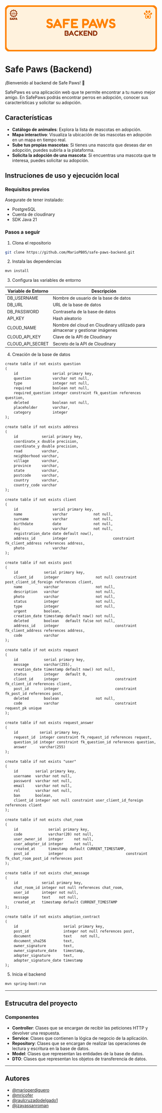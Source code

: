 ![Safe Paws Logo](/src/main/resources/Banner%20SP%20Back.png)

# Safe Paws (Backend)

¡Bienvenido al backend de Safe Paws! 🐾

SafePaws es una aplicación web que te permite encontrar a tu nuevo mejor amigo. En SafePaws podrás encontrar perros en adopción, conocer sus características y solicitar su adopción.

## Características
- **Catálogo de animales**: Explora la lista de mascotas en adopción.
- **Mapa interactivo**: Visualiza la ubicación de las mascotas en adopción en un mapa en tiempo real.
- **Sube tus propias mascotas**: Si tienes una mascota que deseas dar en adopción, puedes subirla a la plataforma.
- **Solicita la adopción de una mascota**: Si encuentras una mascota que te interesa, puedes solicitar su adopción.

## Instruciones de uso y ejecución local

### Requisitos previos
Asegurate de tener instalado:
- PostgreSQL
- Cuenta de cloudinary
- SDK Java 21

### Pasos a seguir
1. Clona el repositorio
```bash
git clone https://github.com/MarioPB05/safe-paws-backend.git
```

2. Instala las dependencias
```bash
mvn install
```

3. Configura las variables de entorno

| Variable de Entorno | Descripción                                                                  |
|---------------------|------------------------------------------------------------------------------|
| DB_USERNAME         | Nombre de usuario de la base de datos                                        |
| DB_URL              | URL de la base de datos                                                      |                   
| DB_PASSWORD         | Contraseña de la base de datos                                               |                   
| API_KEY             | Hash aleatorio                                                               |                   
| CLOUD_NAME          | Nombre del cloud en Cloudinary utilizado para almacenar y gestionar imágenes |                   
| CLOUD_API_KEY       | Clave de la API de Cloudinary                                                |                   
| CLOUD_API_SECRET    | Secreto de la API de Cloudinary                                              |                

4. Creación de la base de datos
```postgresql
create table if not exists question
(
    id                serial primary key,
    question          varchar not null,
    type              integer not null,
    required          boolean not null,
    required_question integer constraint fk_question references question,
    deleted           boolean not null,
    placeholder       varchar,
    category          integer
);

create table if not exists address
(
    id           serial primary key,
    coordinate_x double precision,
    coordinate_y double precision,
    road         varchar,
    neighborhood varchar,
    village      varchar,
    province     varchar,
    state        varchar,
    postcode     varchar,
    country      varchar,
    country_code varchar
);

create table if not exists client
(
    id                serial primary key,
    name              varchar            not null,
    surname           varchar            not null,
    birthdate         date               not null,
    dni               varchar            not null,
    registration_date date default now(),
    address_id        integer                     constraint fk_client_address references address,
    photo             varchar
);

create table if not exists post
(
    id            serial primary key,
    client_id     integer                 not null constraint post_client_id_foreign references client,
    name          varchar                 not null,
    description   varchar                 not null,
    photo         varchar                 not null,
    status        integer                 not null,
    type          integer                 not null,
    urgent        boolean,
    creation_date timestamp default now() not null,
    deleted       boolean   default false not null,
    address_id    integer                          constraint fk_client_address references address,
    code          varchar
);

create table if not exists request
(
    id            serial primary key,
    message       varchar(255),
    creation_date timestamp default now() not null,
    status        integer   default 0,
    client_id     integer                          constraint fk_client_id references client,
    post_id       integer                          constraint fk_post_id references post,
    deleted       boolean                 not null,
    code          varchar                          constraint request_pk unique
);

create table if not exists request_answer
(
    id          serial primary key,
    request_id  integer constraint fk_request_id references request,
    question_id integer constraint fk_question_id references question,
    answer      varchar(255)
);

create table if not exists "user"
(
    id        serial primary key,
    username  varchar not null,
    password  varchar not null,
    email     varchar not null,
    rol       varchar not null,
    ban       boolean,
    client_id integer not null constraint user_client_id_foreign references client
);

create table if not exists chat_room
(
    id              serial primary key,
    code            varchar(20) not null,
    user_owner_id   integer     not null,
    user_adopter_id integer     not null,
    created_at      timestamp default CURRENT_TIMESTAMP,
    post_id         integer                             constraint fk_chat_room_post_id references post
);

create table if not exists chat_message
(
    id           serial primary key,
    chat_room_id integer not null references chat_room,
    user_id      integer not null,
    message      text    not null,
    created_at   timestamp default CURRENT_TIMESTAMP
);

create table if not exists adoption_contract
(
    id                     serial primary key,
    post_id                integer not null references post,
    document               text    not null,
    document_sha256        text,
    owner_signature        text,
    owner_signature_date   timestamp,
    adopter_signature      text,
    adopter_signature_date timestamp
);
```

5. Inicia el backend
```bash
mvn spring-boot:run
```

---

## Estrucutra del proyecto

### Componentes
- **Controller**: Clases que se encargan de recibir las peticiones HTTP y devolver una respuesta.
- **Service**: Clases que contienen la lógica de negocio de la aplicación.
- **Repository**: Clases que se encargan de realizar las operaciones de lectura y escritura en la base de datos.
- **Model**: Clases que representan las entidades de la base de datos.
- **DTO**: Clases que representan los objetos de transferencia de datos.

---

## Autores
- [@marioperdiguero](https://github.com/marioperdiguero)
- [@mricofer](https://github.com/mricofer)
- [@raulcruzadodelgado1](https://github.com/raulcruzadodelgado1)
- [@jzayassanroman](https://github.com/jzayassanroman)

